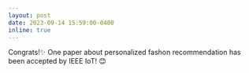 ```yaml
---
layout: post
date: 2023-09-14 15:59:00-0400
inline: true
---
```

Congrats!:sparkles: One paper about personalized fashon recommendation has been accepted by IEEE IoT! :blush: 


